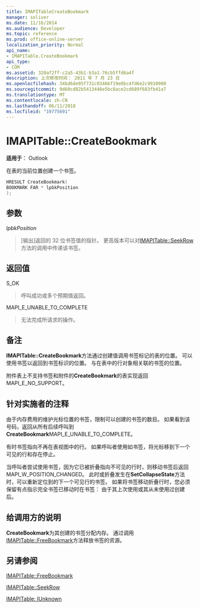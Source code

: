 ```yaml
---
title: IMAPITableCreateBookmark
manager: soliver
ms.date: 11/16/2014
ms.audience: Developer
ms.topic: reference
ms.prod: office-online-server
localization_priority: Normal
api_name:
- IMAPITable.CreateBookmark
api_type:
- COM
ms.assetid: 320af2ff-c2a5-43b1-b3a1-76cb5ffd6a4f
description: 上次修改时间： 2011 年 7 月 23 日
ms.openlocfilehash: 34bd6de95f731c03466f19e0bc4fd6e2c9910900
ms.sourcegitcommit: 9d60cd82b5413446e5bc8ace2cd689f683fb41a7
ms.translationtype: MT
ms.contentlocale: zh-CN
ms.lasthandoff: 06/11/2018
ms.locfileid: "19775691"
---
```

# <a name="imapitablecreatebookmark"></a>IMAPITable::CreateBookmark

  
  
**适用于**： Outlook 
  
在表的当前位置创建一个书签。
  
```cpp
HRESULT CreateBookmark(
BOOKMARK FAR * lpbkPosition
);
```

## <a name="parameters"></a>参数

 _lpbkPosition_
  
> [输出]返回的 32 位书签值的指针。 更高版本可以对[IMAPITable::SeekRow](imapitable-seekrow.md)方法的调用中传递该书签。 
    
## <a name="return-value"></a>返回值

S_OK 
  
> 呼叫成功或多个预期值返回。
    
MAPI_E_UNABLE_TO_COMPLETE 
  
> 无法完成所请求的操作。
    
## <a name="remarks"></a>备注

**IMAPITable::CreateBookmark**方法通过创建值调用书签标记的表的位置。 可以使用书签以返回到书签标识的位置。 与在表中的行对象相关联的书签的位置。 
  
附件表上不支持书签和附件的**CreateBookmark**的表实现返回 MAPI_E_NO_SUPPORT。 
  
## <a name="notes-to-implementers"></a>针对实施者的注释

由于内存费用的维护光标位置的书签，限制可以创建的书签的数目。 如果看到该号码，返回从所有后续呼叫到**CreateBookmark**MAPI_E_UNABLE_TO_COMPLETE。
  
有时书签指向不再在表视图中的行。 如果呼叫者使用如书签，将光标移到下一个可见的行和存在停止。 
  
当呼叫者尝试使用书签，因为它已被折叠指向不可见的行时，则移动书签后返回 MAPI_W_POSITION_CHANGED。 此时或折叠发生在**SetCollapseState**方法时，可以重新定位到的下一个可见行的书签。 如果将书签移动折叠行时，您必须保留有点指示完全书签已移动时在书签： 由于其上次使用或其从未使用过创建后。 
  
## <a name="notes-to-callers"></a>给调用方的说明

 **CreateBookmark**为其创建的书签分配内存。 通过调用[IMAPITable::FreeBookmark](imapitable-freebookmark.md)方法释放书签的资源。 
  
## <a name="see-also"></a>另请参阅



[IMAPITable::FreeBookmark](imapitable-freebookmark.md)
  
[IMAPITable::SeekRow](imapitable-seekrow.md)
  
[IMAPITable: IUnknown](imapitableiunknown.md)

